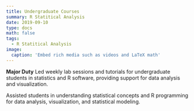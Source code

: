 ```yaml
---
title: Undergraduate Courses
summary: R Statitical Analysis
date: 2019-09-10
type: docs
math: false
tags:
  - R Statitical Analysis
image:
  caption: 'Embed rich media such as videos and LaTeX math'
---
```



**Major Duty**
Led weekly lab sessions and tutorials for undergraduate students in statistics and R software, providing support for data analysis and visualization. 

Assisted students in understanding statistical concepts and R programming for data analysis, visualization, and statistical modeling.

